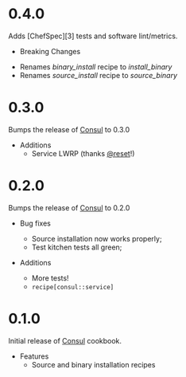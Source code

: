 # 0.4.0
Adds [ChefSpec][3] tests and software lint/metrics.

* Breaking Changes
- Renames *binary_install* recipe to *install_binary*
- Renames *source_install* recipe to *source_binary*

# 0.3.0
Bumps the release of [Consul][1] to 0.3.0

* Additions
  - Service LWRP (thanks [@reset][2]!)

# 0.2.0

Bumps the release of [Consul][1] to 0.2.0

* Bug fixes
  * Source installation now works properly;
  * Test kitchen tests all green;

* Additions
  - More tests!
  - `recipe[consul::service]`

# 0.1.0

Initial release of [Consul][1] cookbook.

* Features
  * Source and binary installation recipes

[1]: http://consul.io
[2]: https://github.com/reset
